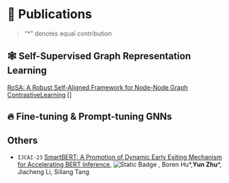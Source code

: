 # 📄 Publications

> “*” denotes equal contribution

## 🕸 Self-Supervised Graph Representation Learning

[RoSA: A Robust Self-Aligned Framework for Node-Node Graph ContrastiveLearning](https://www.ijcai.org/proceedings/2022/0527.pdf) []

## 🔥 Fine-tuning & Prompt-tuning GNNs

## Others

- ``IJCAI-23`` [SmartBERT: A Promotion of Dynamic Early Exiting Mechanism for Accelerating
  BERT Inference](https://www.ijcai.org/proceedings/2023/0563.pdf), ![Static Badge](https://img.shields.io/badge/github-smartbert-brightgreen?style=plastic&logo=github&link=https%3A%2F%2Fgithub.com%2FHuBoren99%2FSmartBert) , Boren Hu\*,**Yun Zhu**\*, Jiacheng Li, Siliang Tang
